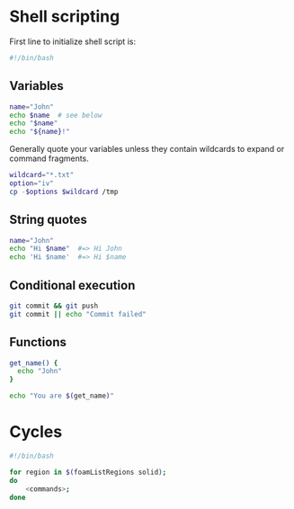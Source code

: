 # Shell scripting

First line to initialize shell script is:

```bash
#!/bin/bash
```

## Variables

```sh
name="John"
echo $name  # see below
echo "$name"
echo "${name}!"
```

Generally quote your variables unless they contain wildcards to expand or command fragments.

``` sh
wildcard="*.txt"
option="iv"
cp -$options $wildcard /tmp
```

## String quotes
``` sh
name="John"
echo "Hi $name"  #=> Hi John
echo 'Hi $name'  #=> Hi $name
```

## Conditional execution

```sh
git commit && git push
git commit || echo "Commit failed"
```

## Functions

```sh
get_name() {
  echo "John"
}

echo "You are $(get_name)"
```
# Cycles

```bash
#!/bin/bash

for region in $(foamListRegions solid);
do
    <commands>;
done
```
<!--  Script to show the footer   -->
<html>
<script
    src="https://code.jquery.com/jquery-3.3.1.js"
    integrity="sha256-2Kok7MbOyxpgUVvAk/HJ2jigOSYS2auK4Pfzbm7uH60="
    crossorigin="anonymous">
</script>
<script>
$(function(){
  $("#footer").load("../footers/footer_first_level_depth.html");
});
</script>
<body>
<div id="footer"></div>
</body>
</html>
